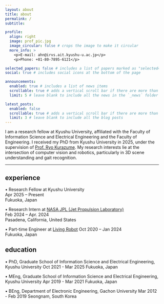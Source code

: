 ```yaml
---
layout: about
title: about
permalink: /
subtitle: 

profile:
  align: right
  image: prof_pic.jpg
  image_circular: false # crops the image to make it circular
  more_info: >
    <p>E-mail: ahn@irvs.ait.kyushu-u.ac.jp</p>
    <p>Phone: +81-80-7895-6121</p>

selected_papers: false # includes a list of papers marked as "selected={true}"
social: true # includes social icons at the bottom of the page

announcements:
  enabled: true # includes a list of news items
  scrollable: true # adds a vertical scroll bar if there are more than 3 news items
  limit: 5 # leave blank to include all the news in the `_news` folder

latest_posts:
  enabled: false
  scrollable: true # adds a vertical scroll bar if there are more than 3 new posts items
  limit: 3 # leave blank to include all the blog posts
---
```


I am a research fellow at Kyushu University, affiliated with the Faculty of Information Science and Electrical Engineering and the Faculty of Engineering. I received my PhD from Kyushu University in 2025, under the supervision of [Prof. Ryo Kurazume](https://robotics.ait.kyushu-u.ac.jp/). My research interests lie at the intersection of computer vision and robotics, particularly in 3D scene understanding and gait recognition.


---

## experience

• Research Fellow at Kyushu University  
Apr 2025 – Present  
Fukuoka, Japan


• Research Intern at [NASA JPL (Jet Propulsion Laboratory)](https://www.jpl.nasa.gov/)  
Feb 2024 – Apr. 2024  
Pasadena, California, United States


• Part-time Engineer at [Living Robot](https://livingrobot.co.jp/en/)
Oct 2020 – Jan 2024  
Fukuoka, Japan





## education

• PhD, Graduate School of Information Science and Electrical Engineering, Kyushu University
  Oct 2021 - Mar 2025
  Fukuoka, Japan



• MEng, Graduate School of Information Science and Electrical Engineering, Kyushu University
  Apr 2019 - Mar 2021
  Fukuoka, Japan



• BEng, Department of Electronic Engineering, Gachon University
  Mar 2012 - Feb 2019
  Seongnam, South Korea
  
